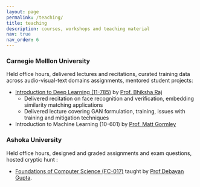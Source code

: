 ```yaml
---
layout: page
permalink: /teaching/
title: teaching
description: courses, workshops and teaching material
nav: true
nav_order: 6
---
```


### Carnegie Melllon University 

Held office hours, delivered lectures and recitations, curated training data across audio-visual-text domains assignments, mentored student projects: 

- [Introduction to Deep Learning (11-785)](https://deeplearning.cs.cmu.edu/F22/index.html) by [Prof. Bhiksha Raj](http://mlsp.cs.cmu.edu/people/bhiksha/)
    - Delivered recitation on face recognition and verification, embedding similarity matching applications
    - Delivered lecture covering GAN formulation, training, issues with training and mitigation techniques 
- Introduction to Machine Learning (10-601) by [Prof. Matt Gormley](https://www.cs.cmu.edu/~mgormley/)

### Ashoka University
Held office hours, designed and graded assignments and exam questions, hosted cryptic hunt : 
- [Foundations of Computer Science (FC-017)](https://www.ashoka.edu.in/courses/computer-programming-and-applications/#:~:text=While%20establishing%20solid%20foundations%20in%20computer%20programming%2C,that%20not%20only%20bring%20about%20a%20deeper) taught by [Prof.Debayan Gupta](https://debayangupta.com/).


